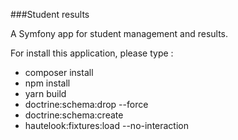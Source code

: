 ###Student results

A Symfony app for student management and results.

For install this application, please type :
- composer install
- npm install
- yarn build
- doctrine:schema:drop --force
- doctrine:schema:create
- hautelook:fixtures:load --no-interaction